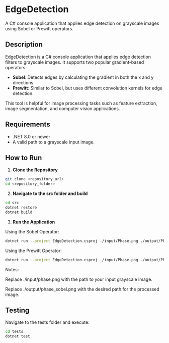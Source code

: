 # EdgeDetection

A C# console application that applies edge detection on grayscale images using Sobel or Prewitt operators. 

## Description

EdgeDetection is a C# console application that applies edge detection filters to grayscale images.
It supports two popular gradient-based operators:
- **Sobel**: Detects edges by calculating the gradient in both the x and y directions.
- **Prewitt**: Similar to Sobel, but uses different convolution kernels for edge detection.

This tool is helpful for image processing tasks such as feature extraction, image segmentation, and computer vision applications.

## Requirements

- .NET 8.0 or newer
- A valid path to a grayscale input image.

## How to Run

1. **Clone the Repository**
```sh
git clone <repository_url>
cd <repository_folder>
```

2. **Navigate to the src folder and build**
```sh
cd src
dotnet restore
dotnet build
```

3. **Run the Application**

Using the Sobel Operator:
```sh
dotnet run --project EdgeDetection.csproj ./input/Phase.png ./output/Phase_sobel.png sobel
```

Using the Prewitt Operator:
```sh
dotnet run --project EdgeDetection.csproj ./input/Phase.png ./output/Phase_sobel.png prewitt
```


Notes:

Replace ./input/phase.png with the path to your input grayscale image.

Replace ./output/phase_sobel.png with the desired path for the processed image.

## Testing

Navigate to the tests folder and execute:
```sh
cd tests
dotnet test
```







